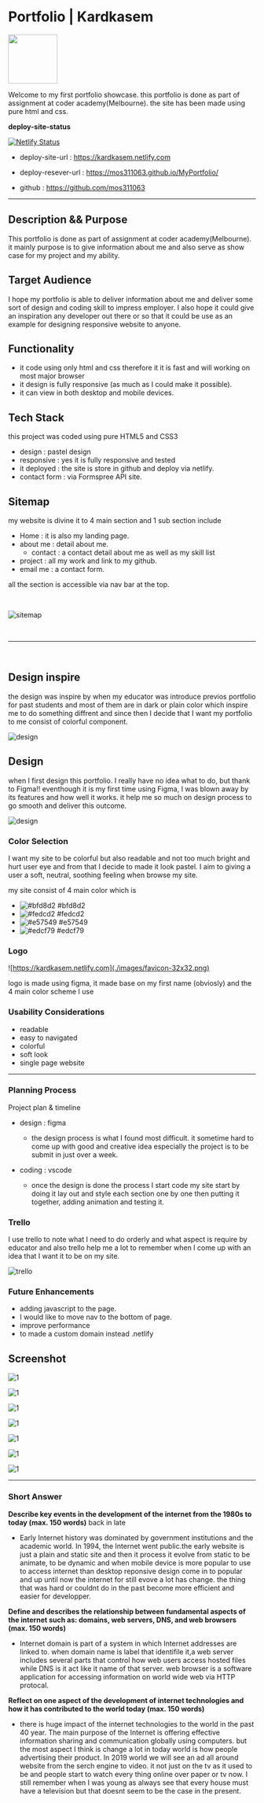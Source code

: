 # Portfolio | Kardkasem

<a href = https://github.com/mos311063 ><img src="https://avatars1.githubusercontent.com/u/40424027?s=400&v=4" width="100"> </a>

Welcome to my first portfolio showcase. this portfolio is done as part of assignment at coder academy(Melbourne). the site has been made using pure html and css.

<strong>deploy-site-status</strong>

  [![Netlify Status](https://api.netlify.com/api/v1/badges/03dc03f9-7c1d-495d-93c1-fc627581c9dd/deploy-status)](https://app.netlify.com/sites/kardkasem/deploys)

- deploy-site-url : https://kardkasem.netlify.com

- deploy-resever-url : https://mos311063.github.io/MyPortfolio/

- github : https://github.com/mos311063

---

## Description && Purpose

This portfolio is done as part of assignment at coder academy(Melbourne). it mainly purpose is to give information about me and also serve as show case for my project and my ability.


## Target Audience

I hope my portfolio is able to deliver information about me and deliver some sort of design and coding skill to impress employer.
I also hope it could give an inspiration any developer out there or so that it could be use as an example for designing responsive website to anyone.

## Functionality

- it code using only html and css therefore it it is fast and will working on most major browser
- it design is fully responsive (as much as I could make it possible).
- it can view in both desktop and mobile devices.

## Tech Stack

  this project was coded using pure HTML5 and CSS3 
  - design : pastel design
  - responsive : yes it is fully responsive and tested
  - it deployed : the site is store in github and deploy via netlify.
  - contact form : via Formspree API site.

## Sitemap

my website is divine it to 4 main section and 1 sub section include

- Home : it is also my landing page.
- about me : detail about me.
  - contact : a contact detail about me as well as my skill list
- project : all my work and link to my github.
- email me : a contact form.

all the section is accessible via nav bar at the top.

<br>

![sitemap](./docs/site-map.png)


<br>

---

<br>

## Design inspire
the design was inspire by when my educator was introduce previos portfolio for past students and most of them are in dark or plain color which inspire me to do something diffrent and since then I decide that I want my portfolio to me consist of colorful component. 

 ![design](./docs/design.png)

## Design

when I first design this portfolio. I really have no idea what to do, but thank to Figma!! eventhough it is my first time using Figma, I was blown away by its features and how well it works. it help me so much on design process to go smooth and deliver this outcome.

![design](./docs/figma.png)


### Color Selection
I want my site to be colorful but also readable and not too much bright and hurt user eye and from that I decide to made it look pastel. I aim to giving a user a soft, neutral, soothing feeling when browse my site.

my site consist of 4 main color which is
 - ![#bfd8d2](https://placehold.it/15/bfd8d2/000000?text=+) #bfd8d2
 - ![#fedcd2](https://placehold.it/15/fedcd2/000000?text=+) #fedcd2
 - ![#e57549](https://placehold.it/15/e57549/000000?text=+) #e57549
 - ![#edcf79](https://placehold.it/15/edcf79/000000?text=+) #edcf79


 ### Logo

 ![https://kardkasem.netlify.com](./images/favicon-32x32.png)

 logo is made using figma, it made base on my first name (obviosly) and the 4 main color scheme I use 



 ### Usability Considerations
 - readable
 - easy to navigated
 - colorful
 - soft look
 - single page website

---

### Planning Process
Project plan & timeline

- design : figma
    - the design process is what I found most difficult. it sometime hard to come up with good and creative idea especially the project is to be submit in just over a week.

- coding : vscode
    - once the design is done the process I start code my site start by doing it lay out and style each section one by one then putting it together, adding animation and testing it.

### Trello

I use trello to note what I need to do orderly and what aspect is require by educator and also trello help me a lot to remember when I come up with an idea that I want it to be on my site.

 ![trello](./docs/trello.png)

### Future Enhancements
- adding javascript to the page.
- I would like to move nav to the bottom of page.
- improve performance
- to made a custom domain instead .netlify


## Screenshot
![1](./docs/nav.png)

![1](./docs/home.png)

![1](./docs/contact2.png)

![1](./docs/about.png)

![1](./docs/project.png)

![1](./docs/contact.png)

![1](./docs/mobile.png)

---

### Short Answer 

<strong>Describe key events in the development of the internet from the 1980s to today (max. 150 words)</strong>
back in late

- Early Internet history was dominated by government institutions and the academic world. In 1994, the Internet went public.the early website is just a plain and static site and then it process it evolve from static to be animate, to be dynamic and when mobile device is more popular to use to access internet than desktop reponsive design come in to popular and up until now the internet for still evove a lot has change. the thing that was hard or couldnt do in the past become more efficient and easier for developper.

<strong>Define and describes the relationship between fundamental aspects of the internet such as: domains, web servers, DNS, and web browsers (max. 150 words)</strong>
 - Internet domain is part of a system in which Internet addresses are linked to. when
domain name is label that identifile it,a web server includes several parts that control how web users access hosted files while DNS is it act like it name of that server. web browser is a software application for accessing information on world wide web via HTTP protocal.

<strong>Reflect on one aspect of the development of internet technologies and how it has contributed to the world today (max. 150 words)</strong>

- there is huge impact of the internet technologies to the world in the past 40 year. The main purpose of the Internet is offering effective information sharing and communication globally using computers. but the most aspect I think is change a lot in today world is how people advertising their product. In 2019 world we will see an ad all around website from the serch engine to video. it not just on the tv as it used to be and people start to watch every thing online over paper or tv now. I still remember when I was young as always see that every house must have a television but that doesnt seem to be the case in the present.